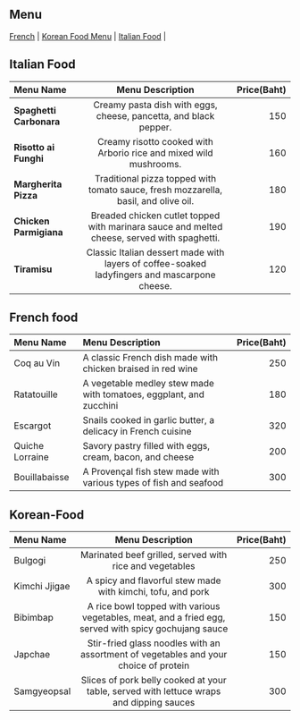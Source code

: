 ## Menu

[French](#French-food) | [Korean Food Menu](#Korean-Food) | [Italian Food](#italian-food) |

## Italian Food
| Menu Name      |                                 Menu Description                                  | Price(Baht)|
| :---        |:---------------------------------------------------------------------------------:|-------------:|
| **Spaghetti Carbonara**   |Creamy pasta dish with eggs, cheese, pancetta, and black pepper.|          150 |
| **Risotto ai Funghi**   |Creamy risotto cooked with Arborio rice and mixed wild mushrooms.|          160 |
| **Margherita Pizza**   |Traditional pizza topped with tomato sauce, fresh mozzarella, basil, and olive oil.|          180 |
| **Chicken Parmigiana**  |Breaded chicken cutlet topped with marinara sauce and melted cheese, served with spaghetti.|          190 |
| **Tiramisu**   |Classic Italian dessert made with layers of coffee-soaked ladyfingers and mascarpone cheese.|          120 |

## French food
| Menu Name         | Menu Description                                                   | Price(Baht)|
|:------------------|:-------------------------------------------------------------------|---------:|
| Coq au Vin        | A classic French dish made with chicken braised in red wine        |      250 |
| Ratatouille       | A vegetable medley stew made with tomatoes, eggplant, and zucchini |      180 |
| Escargot          | Snails cooked in garlic butter, a delicacy in French cuisine       |      320 |
| Quiche Lorraine   | Savory pastry filled with eggs, cream, bacon, and cheese           |      200 |
| Bouillabaisse     | A Provençal fish stew made with various types of fish and seafood  |      300 |

## Korean-Food

| Menu Name     |                                           Menu Description                                           | Price(Baht) |
|:--------------|:----------------------------------------------------------------------------------------------------:|------------:|
| Bulgogi       |                       Marinated beef grilled, served with rice and vegetables                        |         250 |
| Kimchi Jjigae |                     A spicy and flavorful stew made with kimchi, tofu, and pork                      |         300 |
| Bibimbap      | A rice bowl topped with various vegetables, meat, and a fried egg, served with spicy gochujang sauce |         150 |
| Japchae       |         Stir-fried glass noodles with an assortment of vegetables and your choice of protein         |         150 |
| Samgyeopsal   |       Slices of pork belly cooked at your table, served with lettuce wraps and dipping sauces        |         300 |

